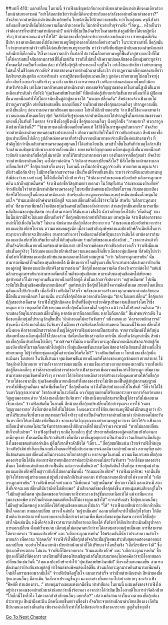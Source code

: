 ##บทที่ 410: แลกเปลี่ยน
ในยามนี้
จ้าวเฟิงเผชิญหน้ากับกองกำลังของตำหนักผาดำเพียงคนเดียวด้วยใบหน้าสบายอารมณ์
“อย่าได้บอกข้าเชียวว่าเด็กนี่คิดจะปะทะกับกองกำลังของตำหนักผาดำของเรา?”
อัจฉริยะจากตำหนักผาดำเค้นเสียงเย้ยหยัน ใบหน้าเต็มไปด้วยความขบขัน
ทว่าในกลุ่มคน ดรุณีบัวดำกลับเผยใบหน้าที่เต็มไปด้วยความตื่นกลัวหวาดหวั่น ไม่กล้าที่จะเอ่ยยั่วยุจ้าวเฟิง
“ไอ้หนู... หรือเป็นว่าเจ้าต้องการที่จะเข้าร่วมตำหนักผาดำ? แต่เจ้าก็นับเป็นอัจฉริยะในศาสตร์แห่งภูตผีที่หาได้ยากผู้หนึ่งจริงๆ ข้าสามารถแนะนำเจ้าให้ได้”
นัยน์ตาของชื่อกุ้ยส่องประกายเปลวเพลิงแผ่วจาง ชายหนุ่มเลียริมฝีปาก หางตาเหลือบมองไปยังเย่หยานหยูที่อยู่ห่างออกไปสองลี้อย่างรวดเร็ว
ในระยะทางเท่านี้ ชื่อกุ้ยมั่นใจว่าเขาสามารถฆ่าจ้าวเฟิงได้ก่อนที่เย่หยานหยูจะมาทัน
ทว่าจ้าวเฟิงที่เผชิญหน้ากับคนของตำหนักผาดำกลับมีท่าทีเยือกเย็น ไร้ซึ่งความหวาดกลัว
ที่แปลกไปกว่านั้นคือเย่หยานหยูที่ฟื้นตัวอยู่ห่างออกไปก็ไม่ได้ให้ความสนใจกับสถานการณ์ที่นี่ตั้งแต่เริ่ม ราวกับไม่สนใจถึงความปลอดภัยของเด็กหนุ่มตระกูลจ้าว
ทั้งหมดนี้ล้วนเป็นเรื่องผิดแปลก ทำให้ชื่อกุ้ยรู้สึกประหลาดใจอยู่ในใจ
อย่าได้บอกข้าเชียวว่าเย่หยานหยูไม่สนใจในชีวิตของจ้าวเฟิง?
สายตาของคนจากตำหนักผาดำสั่นระริก ปรากฏความเคลือบแคลงสงสัยว่าอีกฝ่ายจะเล่นตุกติก
ความจริงแล้ว
ความรู้สึกของชื่อกุ้ยและคนอื่นๆ ถูกต้อง เย่หยานหยูไม่สนใจจะยุ่งเกี่ยวกับเรื่องของจ้าวเฟิงจริงๆ นางกังวลเพียงว่าการตายของจ้าวเฟิงอาจส่งผลต่อแมวขโมยตัวน้อย
สำหรับจ้าวเฟิง
เขาไม่หวาดกลัวคนของตำหนักผาดำ ขอบเขตจิตวิญญาณของเขาในยามนี้สูงถึงขั้นนายเหนือแท้ระดับต่ำ ทั้งยังมี ‘หุ่นเชิดศพพิษเงินทมิฬ’ ที่มีพลังต่อสู้เทียบเท่ากับขั้นนายเหนือแท้ได้ ผู้ฝึกตนขั้นนายเหนือแท้ทั่วไปไม่อาจนับเป็นคู่ต่อสู้ของเขาได้
“มาแลกเปลี่ยนกัน”
สีหน้าของจ้าวเฟิงแทบไม่ปรากฏความรู้สึก เอ่ยยื่นข้อเสนอขึ้น
แลกเปลี่ยน?
บนใบหน้าของชื่อกุ้ยและคนอื่นๆ ปรากฏความตื่นตะลึงขึ้นเล็กๆ ก่อนจะเผยความเหยียดหยามออกมา
ไม่รอให้อีกฝ่ายตอบรับ จ้าวเฟิงก็ใช้ดวงตาเทพเจ้ากวาดมองคนทั้งหมดเล็กๆ
ฟุ่บ!
จิตสำนึกรับรู้ของคนจากตำหนักผาดำได้ปรากฏขึ้นในศาลาแสนธรรมดาแห่งหนึ่งในทันที
ในศาลา
จ้าวเฟิงนั่งอยู่ฝั่งหนึ่ง ชื่อกุ้ยและคนอื่นๆ นั่งอยู่อีกฝั่ง
“ภาพมายา? พวกเราถูกดึงเข้ามาได้เช่นนี้?”
“วิชามายาของเด็กนี่ยอดเยี่ยมโดยแท้ ใช้วิธีนี้ในการพูดคุยกับพวกเรา”
อัจฉริยะจากตำหนักผาดำหลายคนค่อนข้างประหลาดใจ เกิดความประทับใจในตัวจ้าวเฟิงอย่างมาก
สีหน้าของชื่อกุ้ยแปรเปลี่ยนไปเล็กๆ รูปลักษณ์ของศาลาที่สร้างขื้นจากพลังมายาของจ้าวเฟิงนั้นค่อนข้างสมจริง ที่สำคัญไปกว่านั้นกลับสามารถครอบคลุมทุกคนไว้ได้อย่างเงียบงัน
เขาเข้าใจขึ้นในทันทีว่าเหตุใดจ้าวเฟิงจึงกล้ามาเผชิญหน้ากับพวกเขาด้วยตัวคนเดียว
ขอบเขตจิตวิญญาณของเด็กหนุ่มสูงถึงขั้นนายเหนือแท้ระดับต่ำ แตกต่างกับชื่อกุ้ยไม่มากนัก
หากใช้วิชาประเภทภาพลวงตา บางทีนอกจากชื่อกุ้ยแล้ว อัจฉริยะจากตำหนักผาดำคนอื่นๆ คงไม่อาจต่อต้าน
“เจ้าต้องการแลกเปลี่ยนสิ่งใด? มีสิ่งใดที่มากค่าพอจะแลกเปลี่ยนกับข้า?”
ชื่อกุ้ยเอ่ยเข้าเรื่องตรงๆ
ในยามนี้ เขาไม่กล้าที่จะดูถูกจ้าวเฟิง
หากเย่หยานหยูและจ้าวเฟิงร่วมมือกันจริงๆ ไม่มีทางที่พวกเขาจะรอด
เป็นเรื่องดีที่จากที่เขาเห็น ระหว่างจ้าวเฟิงและเย่หยานหยูยังมีช่องว่างบางอย่างอยู่ ไม่ได้เชื่อมั่นใจอีกฝ่ายจริงๆ
“ข้าต้องการก้ามของแมงป่องยักษ์ ผลึกกระดูกมารหยิน แล้วก็หญ้าหมื่นศพ”
จ้าวเฟิงเอ่ยชื่อวัสดุสามอย่างออกมา
ในวัสดุทั้งสาม ‘ก้ามของแมงป่องยักษ์’ จ้าวเฟิงมั่นใจว่าตำหนักผาดำมีครอบครองอยู่
ในยามที่แบ่งศพแมงป่องยักษ์โบราณ ก้ามของแมงป่องยักษ์ได้ไปตกอยู่ในมือของตำหนักผาดำ
สำหรับผลึกกระดูกมารหยินและหญ้าหมื่นศพนั้นเด็กหนุ่มไม่แน่ใจ
“ก้ามแมงป่องยักษ์พวกข้ามีอยู่สี่ จะแลกเปลี่ยนสักหนึ่งใช่ว่าจะไม่ได้ สำหรับ ‘ผลึกกระดูกมารหยิน’ ที่สามารถเพิ่มพลังโจมตีของหุ่นเชิดศพนับเป็นของล้ำค่าหายาก ส่วนหญ้าหมื่นศพก็สามารถเพิ่มพลังฝึกตนของหุ่นเชิดศพ กระทั่งสามารถทำให้มันทะลวงขั้นได้ นับว่าเทียบเคียงได้กับ ‘เห็ดอินตู๋’ ของชิ้นนี้แม้เรามีก็จะไม่แลกเปลี่ยนกับเจ้า”
ชื่อกุ้ยอธิบายด้วยท่าทีเรียบเฉย
เขาครุ่นคิด จ้าวเฟิงต้องการของเหล่านี้ไปเพื่ออันใดกัน?
ไม่นาน
นัยน์ตาของชื่อกุ้ยก็ส่องประกายวาบ “ก้ามของแมงป่องยักษ์มาจากร่างของแมงป่องยักษ์โบราณ ความแหลมคมสูงนัก เมื่อรวมเข้ากับถุงพิษของแมงป่องยักษ์ก็จะมีพลังในการทะลุทะลวงที่ยากจะเทียบเคียง สามารถสร้างการโจมตีและพลังพิษที่รุนแรงกว่าเดิมได้ เขาต้องการก้ามของแมงป่องยักษ์ไปเสริมเขี้ยวเล็บให้กับหุ่นเชิดศพ ร่วมกับพิษของแมงป่องยักษ์...”
เขาควรค่าแล้วที่เป็นอัจฉริยะขั้นนายเหนือแท้ของตำหนักผาดำ เข้าใจความคิดของจ้าวเฟิงอย่างรวดเร็ว
จ้าวเฟิงมีแผนเช่นนั้นอยู่จริงๆ
ใช้ก้ามของแมงป่องยักษ์เสริมความแหลมคมให้เขี้ยวเล็บของหุ่นเชิดศพ ที่สำคัญไปกว่านั้นยังทำให้พิษของแมงป่องยักษ์แสดงผลออกมาได้อย่างสมบูรณ์
“ทว่า ‘ผลึกกระดูกมารหยิน’ นั่นสามารถเพิ่มพลังโจมตีของหุ่นเชิดศพได้ มีเพียงแค่การโจมตีรุนแรงขึ้นจึงจะสามารถตัดผ่านการป้องกันของคู่ต่อสู้ พิษของแมงป่องยักษ์จึงสามารถส่งผล”
ชื่อกุ้ยไหลตามความคิด ยังคงวิเคราะห์ต่อไป
“แต่แม้ผลึกกระดูกมารหยินจะสามารถเพิ่มพลังโจมตีของหุ่นเชิดศพ หากระดับของหุ่นเชิดศพไม่เพียงพอ สุดท้ายแล้วก็ไม่อาจคุกคามขั้นนายเหนือแท้ได้อยู่ดี ดังนั้นแล้วเขาจึงต้องการ ‘หญ้าหมื่นศพ’ ไปเพิ่มระดับให้เป็นหุ่นเชิดศพขั้นนายเหนือแท้”
สุดท้ายแล้ว
ชื่อกุ้ยก็ได้เข้าใจความคิดทั้งหมด สายตาโหดเหี้ยมดุดันมองไปยังจ้าวเฟิง
เมื่อสิ่งที่จ้าวเฟิงคิดไว้สำเร็จ พลังของเขาจะสร้างแรงคุกคามมหาศาลต่อสิบยอดฝีมือขั้นนายเหนือแท้
ในยามนั้น กระทั่งชื่อกุ้ยก็ต้องหวาดกลัวเด็กหนุ่ม
“ข้าจะไม่แลกเปลี่ยน”
ชื่อกุ้ยเอ่ยปฏิเสธอย่างเด็ดขาด
จ้าวเฟิงไม่รู้สึกผิดคาด มีหรือที่ชื่อกุ้ยจะช่วยศัตรูเสริมความแข็งแกร่งโดยไร้ซึ่งเหตุผล
ทว่า
เหตุผลที่ทำให้เขายอมมาหาชื่อกุ้ยนั้นคือเขามั่นใจอยู่บ้าง แม้ว่าจะไม่ใช่ร้อยส่วนก็ตาม
“ข้าจะแสดงวัสดุในการแลกเปลี่ยนให้ดู หากต้องการก็แลกเปลี่ยน หากไม่ก็แยกกัน”
สิ้นคำของจ้าวเฟิง ในมือของเด็กหนุ่มก็ปรากฏวัสดุขึ้นเป็น ‘น้ำค้างยอดไผ่ตะวันจันทรา’ หนึ่งหยดและ ‘ศิลารอยหมึกสวรรค์’ ส่วนหนึ่ง
น้ำค้างยอดไผ่ตะวันจันทราในมือของจ้าวเฟิงยังเหลืออีกสามหยด ในแผนนี้ใช้แลกเปลี่ยนไปหนึ่งหยด
ศิลารอยหมึกสวรรค์กองใหญ่ได้ถูกจ้าวเฟิงแบ่งออกเป็นสามส่วน จากการเพิ่มพลังให้กับหุ่นเชิดศพทั้งสองเด็กหนุ่มได้ใช้ไปสองส่วน บัดนี้เหลือเพียงส่วนเดียวเท่านั้น
เมื่อเห็นวัสดุเหล่านั้น สีหน้าของชื่อกุ้ยก็แปรเปลี่ยนไปเล็กๆ
“หากข้าจดจำไม่ผิด ยามที่โครงกระดูกขั้นนายเหนือแท้ของเจ้าต่อสู้กับแมงป่องยักษ์โบราณก็แตกหักไปอยู่บ้าง ทั้งหุ่นเชิดศพขั้นนายเหนือแท้ของเจ้ายังเสียแขนไปข้างหนึ่งให้เย่หยานหยู ไม่รู้ว่าพี่ชายชุดแดงผู้นั้นช่วยซ่อมให้หรือไม่?”
จ้าวเฟิงแย้มยิ้มบาง
ใบหน้าของชื่อกุ้ยมืดทะมึนลง ไม่เอ่ยคำ
ในวันที่ผ่านมา หุ่นเชิดศพขั้นนายเหนือแท้ทั้งสองของเขาถูกซ่อมอย่างยากลำบาก ใช้วัสดุล้ำค่าไปมากมาย ทว่าหลังจากการซ่อมแซมนั้น ความแข็งแกร่งทางกายภาพของพวกมัน รวมทั้งพลังต่อสู้ก็ลดลงเล็กๆ
ทว่าศิลารอยหมึกสวรรค์ของจ้าวเฟิงสามารถเพิ่มความแข็งแกร่งให้กระดูก เพิ่มความสามารถของหุ่นเชิดศพได้จริงๆ
อาจกล่าวได้ว่าศิลารอยหมึกสวรรค์สร้างแรงดึงดูดมหาศาลให้กับชื่อกุ้ย
“หากได้ของพวกนั้น หุ่นเชิดศพขั้นนายเหนือแท้ทั้งสองของข้าจะไม่เพียงแค่ฟื้นฟูเข้าสู่สภาพสมบูรณ์ กระทั่งมีพื้นฐานมั่นคง พลังเพิ่มขึ้นเล็กๆ”
ชื่อกุ้ยตื่นเต้น ทว่าไม่ได้เอ่ยปากออกไปในทันที
“ฮี่ฮี่ เจ้าได้ใช้ ‘เนตรวิญญาณอาฆาต’ วิชาต้องห้ามในระดับนั้น ดวงวิญญาณย่อมได้รับผลกระทบจากการกัดกร่อนของวิญญาณอาฆาต ด้วย ‘น้ำค้างยอดไผ่ตะวันจันทรา’ เพียงหนึ่งหยดก็สามารถฟื้นฟูได้ราวกับไม่เคยบาดเจ็บมาก่อน”
จ้าวเฟิงแย้มยิ้ม
ในยามนี้ สีหน้าของชื่อกุ้ยแปรเปลี่ยนไปอย่างรุนแรง
การใช้ ‘เนตรวิญญาณอาฆาต’ สิ่งที่เขาต้องเสียไปไม่ใช่น้อย โดยเฉพาะการใช้กับเย่หยานหยูที่มีพลังฝึกตนสูงกว่า ตัวเขาได้รับบาดเจ็บทั้งทางกายภาพและจิตใจจริงๆ
แม้จะเป็นอัจฉริยะจากตำหนักผาดำ น้ำค้างยอดไผ่ตะวันจันทราก็ทำให้เขาไม่ต้องพักฟื้นแล้ว
ขอบเขตจิตวิญญาณของเย่หยานหยูสูงกว่าเขา นี่ทำให้จ้าวเฟิงแลกเปลี่ยนน้ำค้างยอดไผ่ตะวันจันทราสองหยดไปกับนางเพื่อให้แน่ใจว่านางจะหายดี
“หากไม่แลกเปลี่ยน ข้าก็จะเก็บล่ะนะ”
จ้าวเฟิงลุกขึ้นช้าๆ ยกมือโบกเล็กๆ
ฟุ่บ!
ประสาทสัมผัสของผู้คนกลับมายังท้องนภาเหนือหุบเขา
ทั้งหมดนั้นเป็นจ้าวเฟิงสร้างพื้นที่ลวงตาขึ้นพูดคุยอย่างเป็นส่วนตัว เว้นเสียแต่จะมีพลังสูงถึงในขอบเขตแก่นก่อกำเนิด ผู้อื่นก็ยากที่จะดักฟังได้
“เดี๋ยว...”
ชื่อกุ้ยขบฟันแน่น เรียกจ้าวเฟิงให้หยุด
จ้าวเฟิงยังมีท่าทีเยือกเย็นสงบนิ่งในขณะที่รับมือกับสถานการณ์กดดันจากตำหนักผาดำ
สาเหตุที่เขาเอ่ยยื่นข้อเสนอแลกเปลี่ยนนับเป็นการฉกฉวยโอกาสอยู่บ้าง
หากจะพูดในยามนี้ ความแข็งแกร่งของชื่อกุ้ยลดลงอย่างเห็นได้ชัด ต้องการศิลารอยหมึกสวรรค์และน้ำค้างยอดไผ่ตะวันจันทรา
“หากได้ของสองอย่างนั่นมา ไม่เพียงแค่พลังของข้าจะฟื้นคืน แต่อาจจะเพิ่มขึ้นด้วย”
ชื่อกุ้ยตัดสินใจในที่สุด
ชายหนุ่มนำก้ามของแมงป่องยักษ์ที่ใหญ่ราวกับกิ่งไม้ออกมาชิ้นหนึ่ง
“ก้ามแมงป่องยักษ์”
จ้าวเฟิงผงกศีรษะ
จากนั้นชื่อกุ้ยจึงให้ชายหนุ่มร่างผอมแห่งผู้หนึ่งนำผลึกสีเงินดำออกมา ท่าทีลนลานของอีกฝ่ายไม่จางหายไป
“ผลึกกระดูกมารหยิน”
จ้าวเฟิงพึงพอใจอย่างมาก
“มีเพียงแค่ ‘หญ้าหมื่นศพ’ ที่พวกเราไม่มี และแม้จะมี สองสิ่งที่เจ้าจะแลกเปลี่ยนก็นับว่ามีค่าไม่เพียงพอ”
น้ำเสียงกดต่ำของชื่อกุ้ยดังขึ้น
ชายหนุ่มเค้นเสียงอยู่ในใจ “ไม่มีหญ้าหมื่นศพ หุ่นเชิดศพของเจ้าย่อมยากที่จะทะลวงเข้าสู่ขั้นนายเหนือแท้ได้ แม้จะเพิ่มความรุนแรงของพิษ การโจมตีจะแหลมคมเพียงใดก็ไม่อาจคุกคามข้าได้”
ความจริงแล้ว
ชื่อกุ้ยและคนอื่นๆ ไม่มีหญ้าหมื่นศพอยู่ หากมีก็คงใช้กับหุ่นเชิดของตนเองไปแล้ว
“ได้”
จ้าวเฟิงเผยสีหน้าราวกับกล้ำกลืนฝืนใจออกมา
ยามแลกเปลี่ยน เขาจงใจเอ่ยถึง ‘หญ้าหมื่นศพ’ ออกมาเพื่อที่จะทำให้ชื่อกุ้ยไขว้เขว ให้อีกฝ่ายคิดว่าเขาต้องการที่จะครอบครองสิ่งนี้อย่างเร่งด่วนเพื่อเพิ่มระดับของหุ่นเชิดศพ
การทำให้ชื่อกุ้ยเข้าใจผิดเช่นนั้น หนึ่งคือจ้าวเฟิงจะสามารถปกปิดรายละเอียดได้ ทั้งยังทำให้อีกฝ่ายประเมินศัตรูต่ำจากการแลกเปลี่ยน
ตั้งแต่เริ่มจนจบ เด็กหนุ่มไม่เคยคาดหวังว่าจะได้ครอบครองหญ้าหมื่นศพ การที่สามารถได้ครอบครอง ‘ก้ามแมงป่องยักษ์’ และ ‘ผลึกกระดูกมารหยิน’ ได้พร้อมกันก็นับว่าประสบความสำเร็จมากแล้ว
เพื่อความ ‘ปลอดภัย’ จ้าวเฟิงจึงให้ชื่อกุ้ยส่งอัจฉริยะขั้นผู้วิเศษแท้ระดับสุดยอดสองคนออกมาแลกเปลี่ยน
จะอย่างไรในฉากหน้า ฝ่ายตำหนักผาดำก็ได้เปรียบกว่าโดยสิ้นเชิง
“เด็กนี่ระมัดระวังดี”
ชื่อกุ้ยผงกศีรษะตกลง
ไม่นาน
จ้าวเฟิงก็ได้ครอบครอง ‘ก้ามแมงป่องยักษ์’ และ ‘ผลึกกระดูกมารหยิน’ ชื่อกุ้ยเองก็ได้สิ่งที่ต้องการ
บางทียามที่ทั้งสองฝ่ายเผชิญหน้ากันในยามแรกคงไม่คาดคิดว่าจะมีโอกาสแลกเปลี่ยนกันเช่นวันนี้
“ก้ามแมงป่องยักษ์จะทำให้ ‘หุ่นเชิดศพพิษเงินทมิฬ’ มีกรงเล็บแหลมคมขึ้น สามารถตัดผ่านการป้องกันของคู่ต่อสู้ ทำให้ผลของพิษแสดงได้ดีขึ้น ส่วนผลึกกระดูกมารหยินสามารถเพิ่มพลังโจมตีโดยรวมของพวกมันได้”
จ้าวเฟิงยินดีอยู่ในใจ แผนการสำเร็จ
ทว่าฝ่ายตำหนักผาดำ
สีหน้าของชื่อกุ้ยและคนอื่นๆ มืดทะมึน จิตสังหารปรากฏขึ้นวูบ มองตามร่างที่แยกจากไปอย่างสบายๆ ของจ้าวเฟิง
“ศิษย์พี่ ท่านต้องการ...”
ชายหนุ่มร่างผอมแห้งยกมือขึ้น ทำท่าสับลง
ในยามนี้
แผ่นหลังของจ้าวเฟิงได้อยู่ห่างจากคนของตำหนักผาดำน้อยกว่าหนึ่งร้อยหลา
อาจกล่าวได้ว่ามันเป็นโอกาสดีในการกำจัดอีกฝ่าย
“ไอ้เด็กนี่โง่หรือไง ไม่หวาดกลัวข้ากับคนอื่นๆ เลยหรือ?”
เปลวเพลิงอ่อนจางในดวงตาของชื่อกุ้ยส่องประกายวูบ สีหน้ามืดทะมึน มือหนึ่งยกขึ้นอย่างเชื่องช้า
อัจฉริยะจากตำหนักผาดำเงียบเสียงลง เลียริมฝีปากตนเองอย่างตื่นเต้น เพียงรอคำสั่งก็จะทำให้โลหิตของจ้าวเฟิงสาดกระจาย สูญสิ้นซึ่งทุกสิ่ง


[Go To Next Chapter]( ./190.md)